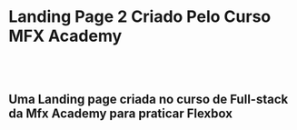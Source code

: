 <h1> Landing Page 2 Criado Pelo Curso MFX Academy  </h1>
<br>
<br>

<h2> Uma Landing page criada no curso de Full-stack da Mfx Academy para praticar Flexbox </h2>
